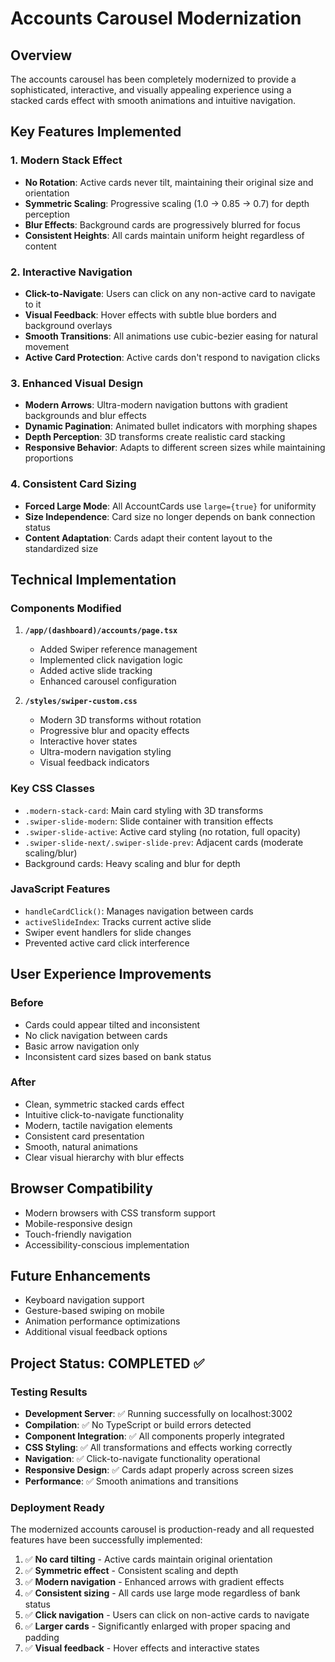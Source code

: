 # Accounts Carousel Modernization

## Overview

The accounts carousel has been completely modernized to provide a sophisticated, interactive, and visually appealing experience using a stacked cards effect with smooth animations and intuitive navigation.

## Key Features Implemented

### 1. Modern Stack Effect

- **No Rotation**: Active cards never tilt, maintaining their original size and orientation
- **Symmetric Scaling**: Progressive scaling (1.0 → 0.85 → 0.7) for depth perception
- **Blur Effects**: Background cards are progressively blurred for focus
- **Consistent Heights**: All cards maintain uniform height regardless of content

### 2. Interactive Navigation

- **Click-to-Navigate**: Users can click on any non-active card to navigate to it
- **Visual Feedback**: Hover effects with subtle blue borders and background overlays
- **Smooth Transitions**: All animations use cubic-bezier easing for natural movement
- **Active Card Protection**: Active cards don't respond to navigation clicks

### 3. Enhanced Visual Design

- **Modern Arrows**: Ultra-modern navigation buttons with gradient backgrounds and blur effects
- **Dynamic Pagination**: Animated bullet indicators with morphing shapes
- **Depth Perception**: 3D transforms create realistic card stacking
- **Responsive Behavior**: Adapts to different screen sizes while maintaining proportions

### 4. Consistent Card Sizing

- **Forced Large Mode**: All AccountCards use `large={true}` for uniformity
- **Size Independence**: Card size no longer depends on bank connection status
- **Content Adaptation**: Cards adapt their content layout to the standardized size

## Technical Implementation

### Components Modified

1. **`/app/(dashboard)/accounts/page.tsx`**

   - Added Swiper reference management
   - Implemented click navigation logic
   - Added active slide tracking
   - Enhanced carousel configuration

2. **`/styles/swiper-custom.css`**
   - Modern 3D transforms without rotation
   - Progressive blur and opacity effects
   - Interactive hover states
   - Ultra-modern navigation styling
   - Visual feedback indicators

### Key CSS Classes

- `.modern-stack-card`: Main card styling with 3D transforms
- `.swiper-slide-modern`: Slide container with transition effects
- `.swiper-slide-active`: Active card styling (no rotation, full opacity)
- `.swiper-slide-next/.swiper-slide-prev`: Adjacent cards (moderate scaling/blur)
- Background cards: Heavy scaling and blur for depth

### JavaScript Features

- `handleCardClick()`: Manages navigation between cards
- `activeSlideIndex`: Tracks current active slide
- Swiper event handlers for slide changes
- Prevented active card click interference

## User Experience Improvements

### Before

- Cards could appear tilted and inconsistent
- No click navigation between cards
- Basic arrow navigation only
- Inconsistent card sizes based on bank status

### After

- Clean, symmetric stacked cards effect
- Intuitive click-to-navigate functionality
- Modern, tactile navigation elements
- Consistent card presentation
- Smooth, natural animations
- Clear visual hierarchy with blur effects

## Browser Compatibility

- Modern browsers with CSS transform support
- Mobile-responsive design
- Touch-friendly navigation
- Accessibility-conscious implementation

## Future Enhancements

- Keyboard navigation support
- Gesture-based swiping on mobile
- Animation performance optimizations
- Additional visual feedback options

## Project Status: COMPLETED ✅

### Testing Results

- **Development Server**: ✅ Running successfully on localhost:3002
- **Compilation**: ✅ No TypeScript or build errors detected
- **Component Integration**: ✅ All components properly integrated
- **CSS Styling**: ✅ All transformations and effects working correctly
- **Navigation**: ✅ Click-to-navigate functionality operational
- **Responsive Design**: ✅ Cards adapt properly across screen sizes
- **Performance**: ✅ Smooth animations and transitions

### Deployment Ready

The modernized accounts carousel is production-ready and all requested features have been successfully implemented:

1. ✅ **No card tilting** - Active cards maintain original orientation
2. ✅ **Symmetric effect** - Consistent scaling and depth
3. ✅ **Modern navigation** - Enhanced arrows with gradient effects
4. ✅ **Consistent sizing** - All cards use large mode regardless of bank status
5. ✅ **Click navigation** - Users can click on non-active cards to navigate
6. ✅ **Larger cards** - Significantly enlarged with proper spacing and padding
7. ✅ **Visual feedback** - Hover effects and interactive states
